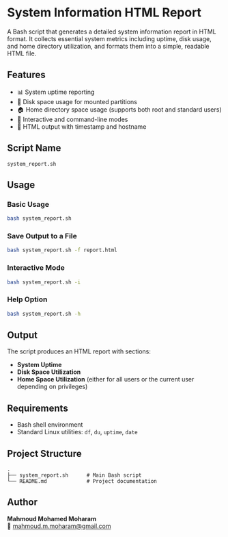 
# System Information HTML Report

A Bash script that generates a detailed system information report in HTML format. It collects essential system metrics including uptime, disk usage, and home directory utilization, and formats them into a simple, readable HTML file.

## Features

- 📊 System uptime reporting
- 💾 Disk space usage for mounted partitions
- 🏠 Home directory space usage (supports both root and standard users)
- 🧩 Interactive and command-line modes
- 📂 HTML output with timestamp and hostname

## Script Name

`system_report.sh`

## Usage

### Basic Usage
```bash
bash system_report.sh
```

### Save Output to a File
```bash
bash system_report.sh -f report.html
```

### Interactive Mode
```bash
bash system_report.sh -i
```

### Help Option
```bash
bash system_report.sh -h
```

## Output

The script produces an HTML report with sections:
- **System Uptime**
- **Disk Space Utilization**
- **Home Space Utilization** (either for all users or the current user depending on privileges)

## Requirements

- Bash shell environment
- Standard Linux utilities: `df`, `du`, `uptime`, `date`

## Project Structure

```
.
├── system_report.sh      # Main Bash script
└── README.md             # Project documentation
```

## Author

**Mahmoud Mohamed Moharam**  
📧 mahmoud.m.moharam@gmail.com

